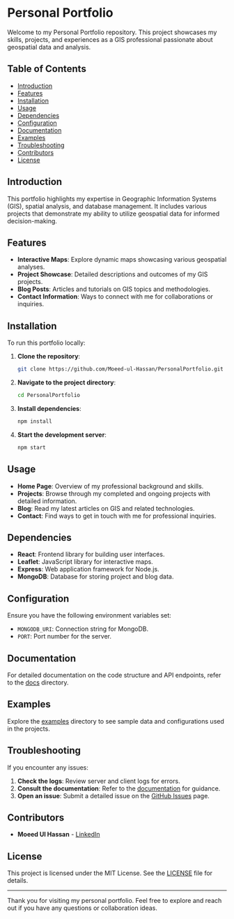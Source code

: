 # Personal Portfolio

Welcome to my Personal Portfolio repository. This project showcases my skills, projects, and experiences as a GIS professional passionate about geospatial data and analysis.

## Table of Contents

- [Introduction](#introduction)
- [Features](#features)
- [Installation](#installation)
- [Usage](#usage)
- [Dependencies](#dependencies)
- [Configuration](#configuration)
- [Documentation](#documentation)
- [Examples](#examples)
- [Troubleshooting](#troubleshooting)
- [Contributors](#contributors)
- [License](#license)

## Introduction

This portfolio highlights my expertise in Geographic Information Systems (GIS), spatial analysis, and database management. It includes various projects that demonstrate my ability to utilize geospatial data for informed decision-making.

## Features

- **Interactive Maps**: Explore dynamic maps showcasing various geospatial analyses.
- **Project Showcase**: Detailed descriptions and outcomes of my GIS projects.
- **Blog Posts**: Articles and tutorials on GIS topics and methodologies.
- **Contact Information**: Ways to connect with me for collaborations or inquiries.

## Installation

To run this portfolio locally:

1. **Clone the repository**:

   ```bash
   git clone https://github.com/Moeed-ul-Hassan/PersonalPortfolio.git
   ```

2. **Navigate to the project directory**:

   ```bash
   cd PersonalPortfolio
   ```

3. **Install dependencies**:

   ```bash
   npm install
   ```

4. **Start the development server**:

   ```bash
   npm start
   ```

## Usage

- **Home Page**: Overview of my professional background and skills.
- **Projects**: Browse through my completed and ongoing projects with detailed information.
- **Blog**: Read my latest articles on GIS and related technologies.
- **Contact**: Find ways to get in touch with me for professional inquiries.

## Dependencies

- **React**: Frontend library for building user interfaces.
- **Leaflet**: JavaScript library for interactive maps.
- **Express**: Web application framework for Node.js.
- **MongoDB**: Database for storing project and blog data.

## Configuration

Ensure you have the following environment variables set:

- `MONGODB_URI`: Connection string for MongoDB.
- `PORT`: Port number for the server.

## Documentation

For detailed documentation on the code structure and API endpoints, refer to the [docs](docs) directory.

## Examples

Explore the [examples](examples) directory to see sample data and configurations used in the projects.

## Troubleshooting

If you encounter any issues:

1. **Check the logs**: Review server and client logs for errors.
2. **Consult the documentation**: Refer to the [documentation](docs) for guidance.
3. **Open an issue**: Submit a detailed issue on the [GitHub Issues](https://github.com/Moeed-ul-Hassan/PersonalPortfolio/issues) page.

## Contributors

- **Moeed Ul Hassan** - [LinkedIn](https://pk.linkedin.com/in/moeed-ul-hassan-264577283)

## License

This project is licensed under the MIT License. See the [LICENSE](LICENSE) file for details.

---

Thank you for visiting my personal portfolio. Feel free to explore and reach out if you have any questions or collaboration ideas. 
